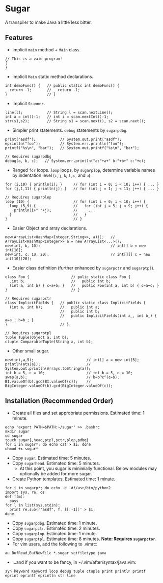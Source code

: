 # Sugar

A transpiler to make Java a little less bitter. 

## Features

- Implicit `main` method + `Main` class.
```
// This is a vaid program!
{
}
```
- Implicit `Main` static method declarations.
```
int demoFunc() {   // public static int demoFunc() {
  return -1;       //   return -1;
}                  // }

```
- Implicit `Scanner`.
```
line(l);           // String l = scan.nextLine();
int a = int()-1;   // int i = scan.nextInt()-1;
str(s1,s2);        // String s1 = scan.next(), s2 = scan.next();
```
- Simpler print statements. `debug` statements by `sugarpdbg`.
```
print("asdf");           // System.out.print("asdf");
eprintln("foo");         // System.err.println("foo");
printf("%s\n", "bar");   // System.out.printf("%s\n", "bar");

// Requires sugarpdbg
debug(a, b, c);   // System.err.println("a:"+a+" b:"+b+" c:"+c);
```
- Ranged `for` loops. `loop` loops, by `sugarplop`, determine variable names by indentation level (`i`, `j`, `k`, `l`, `o`, and `u`).
```
for (i,10) { println(i); }     // for (int i = 0; i < 10; i++) { ... }
for (j,1,11) { println(j); }   // for (int j = 1; j < 11; j++) { ... }

// Requires sugarplop
loop (10) {                    // for (int i = 0; i < 10; i++) {
  loop (5,9) {                 //   for (int j = 5; j < 9; j++) {
    println(i+" "+j);          //     ...
  }                            //   }
}                              // }
```
- Easier Object and array declarations.
```
new(ArrayList<HashMap<Integer,String>>, a)();   // ArrayList<HashMap<Integer>> a = new ArrayList<...>();
new(int, b, 10);                                // int[] b = new int[10];
new(int, c, 10, 20);                            // int[][] c = new int[10][20];
```
- Easier class definition (further enhanced by `sugarpctr` and `sugarptpl`).
```
class Foo {                   // pulic static class Foo {
  .int b;                     //   public int b;
  (int a, int b) { c=a+b; }   //   public Foo(int a, int b) { c=a+c; }
}                             // }

// Requires sugarpctr
class ImplicitFields {   // public static class ImplicitFields {
  (int a, int b);        //   public int a;
                         //   public int b;
                         //   public ImplicitFields(int a_, int b_) { a=a_; b=b_; }
}                        // }

// Requires sugarptpl
tuple Tuple(Object a, int b);
ctuple ComparableTuple(String a, int b);
```
- Other small sugar.
```
new(int,a,5);                        // int[] a = new int[5];
println(ats(a));                     // System.out.println(Arrays.toString(a));
int b = 5, c = 10;                   // int b = 5, c = 10;
swap(a,b);                           // b=b^c^(c=b);
BI.valueOf(b).gcd(BI.valueOf(c));    // BigInteger.valueOf(b).gcd(BigInteger.valueOf(c));
```

## Installation (Recommended Order)

- Create all files and set appropriate permissions. Estimated time: 1 minute.
```
echo 'export PATH=$PATH:~/sugar' >> .bashrc
mkdir sugar
cd sugar
touch sugar{,head,ptpl,pctr,plop,pdbg}
for i in sugar*; do echo cat > $i; done
chmod +x sugar*
```
- Copy `sugar`. Estimated time: 5 minutes.
- Copy `sugarhead`. Estimated time: 5 minutes.
    - At this point, you sugar is minimially functional. Below modules may optionally be added for more sugar.
- Create Python templates. Estimated time: 1 minute.
```
for i in sugarp*; do echo -e '#!/usr/bin/python2
import sys, re, os
def f(m):
  pass
for l in list(sys.stdin):
  print re.sub(r"asdf", f, l[:-1])' > $i;
done
```
- Copy `sugarpdbg`. Estimated time: 1 minute.
- Copy `sugarpctr`. Estimated time: 2 minutes.
- Copy `sugarplop`. Estimated time: 1 minute.
- Copy `sugarptpl`. Estimated time: 8 minutes. **Note: Requires `sugarpctor`.**
- For vim users, add the following to .vimrc:
```
au BufRead,BufNewFile *.sugar setfiletype java
```
- ...and if you want to be fancy, in ~/.vim/after/syntax/java.vim:
```
syn keyword Keyword loop debug tuple ctuple print println printf eprint eprintf eprintln str line
```
